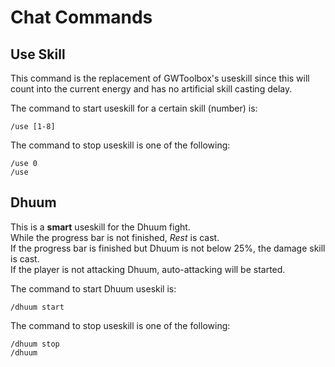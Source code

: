 # Chat Commands

## Use Skill

This command is the replacement of GWToolbox's useskill since this will count into the current energy and has no artificial skill casting delay.

The command to start useskill for a certain skill (number) is:

```
/use [1-8]
```

The command to stop useskill is one of the following:

```
/use 0
/use
```

## Dhuum

This is a **smart** useskill for the Dhuum fight.  
While the progress bar is not finished, *Rest* is cast.  
If the progress bar is finished but Dhuum is not below 25%, the damage skill is cast.  
If the player is not attacking Dhuum, auto-attacking will be started.

The command to start Dhuum useskil is:

```
/dhuum start
```

The command to stop useskill is one of the following:

```
/dhuum stop
/dhuum
```
